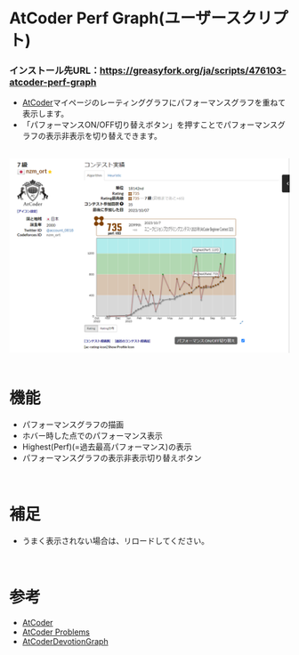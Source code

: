 <h1>AtCoder Perf Graph(ユーザースクリプト)</h1>
<h3>インストール先URL：<a href="https://greasyfork.org/ja/scripts/476103-atcoder-perf-graph">https://greasyfork.org/ja/scripts/476103-atcoder-perf-graph</a></h3>

<ul>
    <li><a href="https://atcoder.jp/?lang=ja">AtCoder</a>マイページのレーティンググラフにパフォーマンスグラフを重ねて表示します。<br></li>
    <li>「パフォーマンスON/OFF切り替えボタン」を押すことでパフォーマンスグラフの表示非表示を切り替えできます。</li>
</ul>
<br>
<img src="screenshot.png" /><br>
<br>
<h1>機能</h1>
<ul>
    <li>パフォーマンスグラフの描画</li>
    <li>ホバー時した点でのパフォーマンス表示</li>
    <li>Highest(Perf)(=過去最高パフォーマンス)の表示</li>
    <li>パフォーマンスグラフの表示非表示切り替えボタン</li>
</ul>
<br>
<h1>補足</h1>
<ul>
    <li>うまく表示されない場合は、リロードしてください。</li>
</ul>
<br>
<h1>参考</h1>
<ul>
    <li><a href="https://atcoder.jp/?lang=ja">AtCoder</a></li>
    <li><a href="https://kenkoooo.com/atcoder/#/table/">AtCoder Problems</a></li>
    <li><a href="https://greasyfork.org/ja/scripts/416588-atcoderdevotiongraph">AtCoderDevotionGraph</a></li>
</ul>